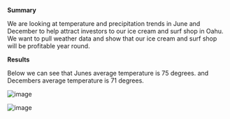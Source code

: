 **Summary**

We are looking at temperature and precipitation trends in June and December to help attract investors to our ice cream and surf shop in Oahu. We want to pull weather data and show that our ice cream and surf shop will be profitable year round. 

**Results**

Below we can see that Junes average temperature is 75 degrees. and Decembers average temperature is 71 degrees. 

![image](https://user-images.githubusercontent.com/95973377/155244836-3940a231-8a60-43d3-84ca-4a09c29b2542.png)

![image](https://user-images.githubusercontent.com/95973377/155244888-a1fcc545-4b11-498b-8e51-951b071ca23a.png)
